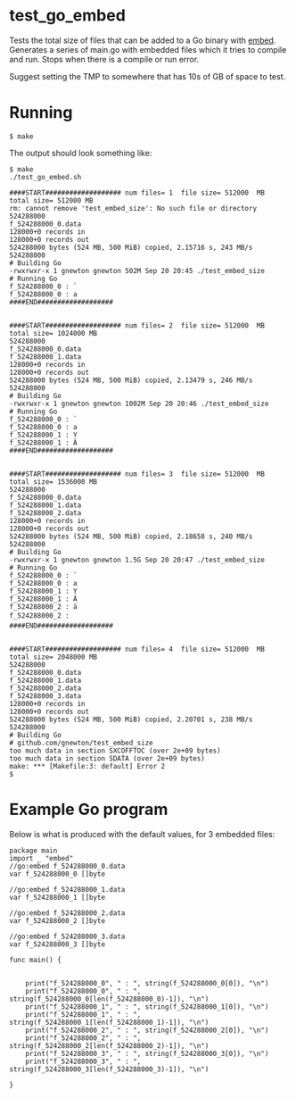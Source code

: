 # test_go_embed

Tests the total size of files that can be added to a Go binary with [embed](https://pkg.go.dev/embed).
Generates a series of main.go with embedded files which it tries to compile and run.
Stops when there is a compile or run error.

Suggest setting the TMP to somewhere that has 10s of GB of space to test.

# Running

    $ make
    
The output should look something like:

    $ make
    ./test_go_embed.sh
     
    ####START################### num files= 1  file size= 512000  MB  total size= 512000 MB
    rm: cannot remove 'test_embed_size': No such file or directory
    524288000
    f_524288000_0.data
    128000+0 records in
    128000+0 records out
    524288000 bytes (524 MB, 500 MiB) copied, 2.15716 s, 243 MB/s
    524288000
    # Building Go
    -rwxrwxr-x 1 gnewton gnewton 502M Sep 20 20:45 ./test_embed_size
    # Running Go
    f_524288000_0 : `
    f_524288000_0 : a
    ####END###################
    
     
    ####START################### num files= 2  file size= 512000  MB  total size= 1024000 MB
    524288000
    f_524288000_0.data
    f_524288000_1.data
    128000+0 records in
    128000+0 records out
    524288000 bytes (524 MB, 500 MiB) copied, 2.13479 s, 246 MB/s
    524288000
    # Building Go
    -rwxrwxr-x 1 gnewton gnewton 1002M Sep 20 20:46 ./test_embed_size
    # Running Go
    f_524288000_0 : `
    f_524288000_0 : a
    f_524288000_1 : Y
    f_524288000_1 : Â
    ####END###################
    
     
    ####START################### num files= 3  file size= 512000  MB  total size= 1536000 MB
    524288000
    f_524288000_0.data
    f_524288000_1.data
    f_524288000_2.data
    128000+0 records in
    128000+0 records out
    524288000 bytes (524 MB, 500 MiB) copied, 2.18658 s, 240 MB/s
    524288000
    # Building Go
    -rwxrwxr-x 1 gnewton gnewton 1.5G Sep 20 20:47 ./test_embed_size
    # Running Go
    f_524288000_0 : `
    f_524288000_0 : a
    f_524288000_1 : Y
    f_524288000_1 : Â
    f_524288000_2 : ä
    f_524288000_2 : 
    ####END###################
    
     
    ####START################### num files= 4  file size= 512000  MB  total size= 2048000 MB
    524288000
    f_524288000_0.data
    f_524288000_1.data
    f_524288000_2.data
    f_524288000_3.data
    128000+0 records in
    128000+0 records out
    524288000 bytes (524 MB, 500 MiB) copied, 2.20701 s, 238 MB/s
    524288000
    # Building Go
    # github.com/gnewton/test_embed_size
    too much data in section SXCOFFTOC (over 2e+09 bytes)
    too much data in section SDATA (over 2e+09 bytes)
    make: *** [Makefile:3: default] Error 2
    $ 

# Example Go program
Below is what is produced with the default values, for 3 embedded files:

    package main
    import _ "embed"
    //go:embed f_524288000_0.data
    var f_524288000_0 []byte
     
    //go:embed f_524288000_1.data
    var f_524288000_1 []byte
     
    //go:embed f_524288000_2.data
    var f_524288000_2 []byte
     
    //go:embed f_524288000_3.data
    var f_524288000_3 []byte
     
    func main() {
    
    
        print("f_524288000_0", " : ", string(f_524288000_0[0]), "\n")
        print("f_524288000_0", " : ", string(f_524288000_0[len(f_524288000_0)-1]), "\n")
        print("f_524288000_1", " : ", string(f_524288000_1[0]), "\n")
        print("f_524288000_1", " : ", string(f_524288000_1[len(f_524288000_1)-1]), "\n")
        print("f_524288000_2", " : ", string(f_524288000_2[0]), "\n")
        print("f_524288000_2", " : ", string(f_524288000_2[len(f_524288000_2)-1]), "\n")
        print("f_524288000_3", " : ", string(f_524288000_3[0]), "\n")
        print("f_524288000_3", " : ", string(f_524288000_3[len(f_524288000_3)-1]), "\n")
    
    }
    
